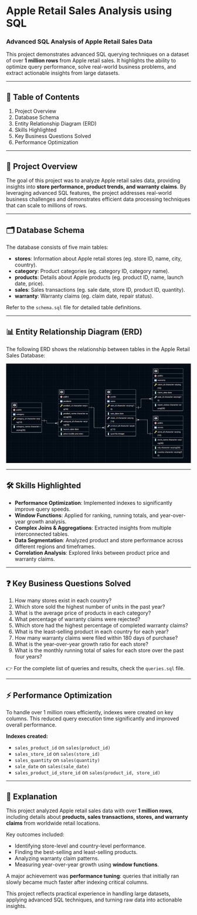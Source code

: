 # Apple Retail Sales Analysis using SQL

### Advanced SQL Analysis of Apple Retail Sales Data

This project demonstrates advanced SQL querying techniques on a dataset of over **1 million rows** from Apple retail sales. It highlights the ability to optimize query performance, solve real-world business problems, and extract actionable insights from large datasets.

---

## 📌 Table of Contents
1. Project Overview
2. Database Schema
3. Entity Relationship Diagram (ERD)
4. Skills Highlighted
5. Key Business Questions Solved
6. Performance Optimization

---

## 📖 Project Overview
The goal of this project was to analyze Apple retail sales data, providing insights into **store performance, product trends, and warranty claims**. By leveraging advanced SQL features, the project addresses real-world business challenges and demonstrates efficient data processing techniques that can scale to millions of rows.

---

## 🗂️ Database Schema
The database consists of five main tables:

- **stores**: Information about Apple retail stores (eg. store ID, name, city, country).
- **category**: Product categories (eg. category ID, category name).
- **products**: Details about Apple products (eg. product ID, name, launch date, price).
- **sales**: Sales transactions (eg. sale date, store ID, product ID, quantity).
- **warranty**: Warranty claims (eg. claim date, repair status).

Refer to the `schema.sql` file for detailed table definitions.

---

## 📊 Entity Relationship Diagram (ERD)
The following ERD shows the relationship between tables in the Apple Retail Sales Database:

![Entity Relationship Diagram](./erd.png)

---

## 🛠️ Skills Highlighted
- **Performance Optimization**: Implemented indexes to significantly improve query speeds.
- **Window Functions**: Applied for ranking, running totals, and year-over-year growth analysis.
- **Complex Joins & Aggregations**: Extracted insights from multiple interconnected tables.
- **Data Segmentation**: Analyzed product and store performance across different regions and timeframes.
- **Correlation Analysis**: Explored links between product price and warranty claims.

---

## ❓ Key Business Questions Solved
1. How many stores exist in each country?
2. Which store sold the highest number of units in the past year?
3. What is the average price of products in each category?
4. What percentage of warranty claims were rejected?
5. Which store had the highest percentage of completed warranty claims?
6. What is the least-selling product in each country for each year?
7. How many warranty claims were filed within 180 days of purchase?
8. What is the year-over-year growth ratio for each store?
9. What is the monthly running total of sales for each store over the past four years?

👉 For the complete list of queries and results, check the `queries.sql` file.

---

## ⚡ Performance Optimization

To handle over 1 million rows efficiently, indexes were created on key columns. This reduced query execution time significantly and improved overall performance.

**Indexes created:**
- `sales_product_id` on `sales(product_id)`
- `sales_store_id` on `sales(store_id)`
- `sales_quantity` on `sales(quantity)`
- `sale_date` on `sales(sale_date)`
- `sales_product_id_store_id` on `sales(product_id, store_id)`

---


## 📝 Explanation
This project analyzed Apple retail sales data with over **1 million rows**, including details about **products, sales transactions, stores, and warranty claims** from worldwide retail locations.

Key outcomes included:
- Identifying store-level and country-level performance.
- Finding the best-selling and least-selling products.
- Analyzing warranty claim patterns.
- Measuring year-over-year growth using **window functions**.

A major achievement was **performance tuning**: queries that initially ran slowly became much faster after indexing critical columns.

This project reflects practical experience in handling large datasets, applying advanced SQL techniques, and turning raw data into actionable insights.
